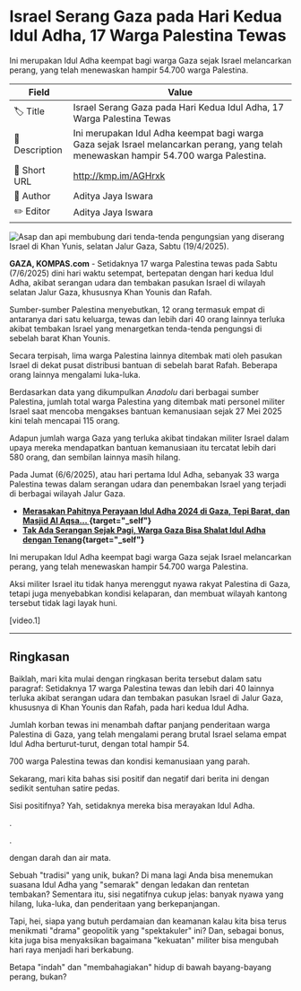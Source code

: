 # Israel Serang Gaza pada Hari Kedua Idul Adha, 17 Warga Palestina Tewas

Ini merupakan Idul Adha keempat bagi warga Gaza sejak Israel melancarkan perang, yang telah menewaskan hampir 54.700 warga Palestina.

| Field         | Value                                                       |
|---------------|-------------------------------------------------------------|
| 🏷️ Title       | Israel Serang Gaza pada Hari Kedua Idul Adha, 17 Warga Palestina Tewas |
| 📝 Description | Ini merupakan Idul Adha keempat bagi warga Gaza sejak Israel melancarkan perang, yang telah menewaskan hampir 54.700 warga Palestina. |
| 🔗 Short URL   | http://kmp.im/AGHrxk |
| 👤 Author      | Aditya Jaya Iswara |
| ✏️ Editor      | Aditya Jaya Iswara |

![Asap dan api membubung dari tenda-tenda pengungsian yang diserang Israel di Khan Yunis, selatan Jalur Gaza, Sabtu (19/4/2025).](https://asset.kompas.com/crops/y-QpvwEIsLj-s0zuQ3NPQreh3aM=/0x0:2000x1333/750x500/data/photo/2025/04/24/680a45661fc7e.jpg)

**GAZA, KOMPAS.com** - Setidaknya 17 warga Palestina tewas pada Sabtu (7/6/2025) dini hari waktu setempat, bertepatan dengan hari kedua Idul Adha, akibat serangan udara dan tembakan pasukan Israel di wilayah selatan Jalur Gaza, khususnya Khan Younis dan Rafah.

Sumber-sumber Palestina menyebutkan, 12 orang termasuk empat di antaranya dari satu keluarga, tewas dan lebih dari 40 orang lainnya terluka akibat tembakan Israel yang menargetkan tenda-tenda pengungsi di sebelah barat Khan Younis.

Secara terpisah, lima warga Palestina lainnya ditembak mati oleh pasukan Israel di dekat pusat distribusi bantuan di sebelah barat Rafah. Beberapa orang lainnya mengalami luka-luka.

Berdasarkan data yang dikumpulkan *Anadolu* dari berbagai sumber Palestina, jumlah total warga Palestina yang ditembak mati personel militer Israel saat mencoba mengakses bantuan kemanusiaan sejak 27 Mei 2025 kini telah mencapai 115 orang.

Adapun jumlah warga Gaza yang terluka akibat tindakan militer Israel dalam upaya mereka mendapatkan bantuan kemanusiaan itu tercatat lebih dari 580 orang, dan sembilan lainnya masih hilang.

Pada Jumat (6/6/2025), atau hari pertama Idul Adha, sebanyak 33 warga Palestina tewas dalam serangan udara dan penembakan Israel yang terjadi di berbagai wilayah Jalur Gaza.

- **[Merasakan Pahitnya Perayaan Idul Adha 2024 di Gaza, Tepi Barat, dan Masjid Al Aqsa\... ](http://www.kompas.com/global/read/2024/06/17/200300570/merasakan-pahitnya-perayaan-idul-adha-2024-di-gaza-tepi-barat-dan-masjid){target="_self"}**
- ******[Tak Ada Serangan Sejak Pagi, Warga Gaza Bisa Shalat Idul Adha dengan Tenang](http://www.kompas.com/global/read/2024/06/16/183610070/tak-ada-serangan-sejak-pagi-warga-gaza-bisa-shalat-idul-adha-dengan){target="_self"}******

Ini merupakan Idul Adha keempat bagi warga Gaza sejak Israel melancarkan perang, yang telah menewaskan hampir 54.700 warga Palestina.

Aksi militer Israel itu tidak hanya merenggut nyawa rakyat Palestina di Gaza, tetapi juga menyebabkan kondisi kelaparan, dan membuat wilayah kantong tersebut tidak lagi layak huni.

\[video.1\]

---
## Ringkasan

Baiklah, mari kita mulai dengan ringkasan berita tersebut dalam satu paragraf: Setidaknya 17 warga Palestina tewas dan lebih dari 40 lainnya terluka akibat serangan udara dan tembakan pasukan Israel di Jalur Gaza, khususnya di Khan Younis dan Rafah, pada hari kedua Idul Adha.

 Jumlah korban tewas ini menambah daftar panjang penderitaan warga Palestina di Gaza, yang telah mengalami perang brutal Israel selama empat Idul Adha berturut-turut, dengan total hampir 54.

700 warga Palestina tewas dan kondisi kemanusiaan yang parah.



Sekarang, mari kita bahas sisi positif dan negatif dari berita ini dengan sedikit sentuhan satire pedas.

 Sisi positifnya? Yah, setidaknya mereka bisa merayakan Idul Adha.

.

.

 dengan darah dan air mata.

 Sebuah "tradisi" yang unik, bukan? Di mana lagi Anda bisa menemukan suasana Idul Adha yang "semarak" dengan ledakan dan rentetan tembakan? Sementara itu, sisi negatifnya cukup jelas: banyak nyawa yang hilang, luka-luka, dan penderitaan yang berkepanjangan.

 Tapi, hei, siapa yang butuh perdamaian dan keamanan kalau kita bisa terus menikmati "drama" geopolitik yang "spektakuler" ini? Dan, sebagai bonus, kita juga bisa menyaksikan bagaimana "kekuatan" militer bisa mengubah hari raya menjadi hari berkabung.

 Betapa "indah" dan "membahagiakan" hidup di bawah bayang-bayang perang, bukan?

